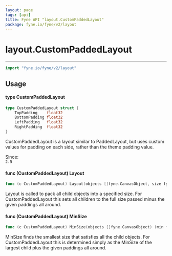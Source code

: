 ```yaml
---
layout: page
tags: [api]
title: Fyne API "layout.CustomPaddedLayout"
package: fyne.io/fyne/v2/layout
---
```


# layout.CustomPaddedLayout
---
```go
import "fyne.io/fyne/v2/layout"
```

## Usage

#### type CustomPaddedLayout

```go
type CustomPaddedLayout struct {
	TopPadding    float32
	BottomPadding float32
	LeftPadding   float32
	RightPadding  float32
}
```

CustomPaddedLayout is a layout similar to PaddedLayout, but uses custom values for padding on each side, rather than the theme padding value.


<div class="since">Since: <code>
2.5</code></div>

#### func (CustomPaddedLayout) Layout

```go
func (c CustomPaddedLayout) Layout(objects []fyne.CanvasObject, size fyne.Size)
```
Layout is called to pack all child objects into a specified size. For CustomPaddedLayout this sets all children to the full size passed minus the given paddings all around.

#### func (CustomPaddedLayout) MinSize

```go
func (c CustomPaddedLayout) MinSize(objects []fyne.CanvasObject) (min fyne.Size)
```
MinSize finds the smallest size that satisfies all the child objects. For CustomPaddedLayout this is determined simply as the MinSize of the largest child plus the given paddings all around.
